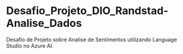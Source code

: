 # Desafio_Projeto_DIO_Randstad-Analise_Dados
Desafio de Projeto sobre Analise de Sentimentos utilizando Language Studio no Azure AI.
